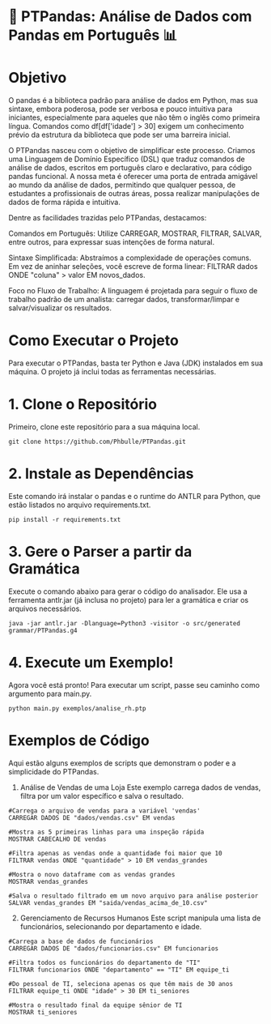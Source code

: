 # 🐼 PTPandas: Análise de Dados com Pandas em Português 📊

# Objetivo
O pandas é a biblioteca padrão para análise de dados em Python, mas sua sintaxe, embora poderosa, pode ser verbosa e pouco intuitiva para iniciantes, especialmente para aqueles que não têm o inglês como primeira língua. Comandos como df[df['idade'] > 30] exigem um conhecimento prévio da estrutura da biblioteca que pode ser uma barreira inicial.

O PTPandas nasceu com o objetivo de simplificar este processo. Criamos uma Linguagem de Domínio Específico (DSL) que traduz comandos de análise de dados, escritos em português claro e declarativo, para código pandas funcional. A nossa meta é oferecer uma porta de entrada amigável ao mundo da análise de dados, permitindo que qualquer pessoa, de estudantes a profissionais de outras áreas, possa realizar manipulações de dados de forma rápida e intuitiva.

Dentre as facilidades trazidas pelo PTPandas, destacamos:

Comandos em Português: Utilize CARREGAR, MOSTRAR, FILTRAR, SALVAR, entre outros, para expressar suas intenções de forma natural.

Sintaxe Simplificada: Abstraímos a complexidade de operações comuns. Em vez de aninhar seleções, você escreve de forma linear: FILTRAR dados ONDE "coluna" > valor EM novos_dados.

Foco no Fluxo de Trabalho: A linguagem é projetada para seguir o fluxo de trabalho padrão de um analista: carregar dados, transformar/limpar e salvar/visualizar os resultados.

# Como Executar o Projeto
Para executar o PTPandas, basta ter Python e Java (JDK) instalados em sua máquina. O projeto já inclui todas as ferramentas necessárias.

# 1. Clone o Repositório

Primeiro, clone este repositório para a sua máquina local.
```
git clone https://github.com/Phbulle/PTPandas.git
```

# 2. Instale as Dependências

Este comando irá instalar o pandas e o runtime do ANTLR para Python, que estão listados no arquivo requirements.txt.
```
pip install -r requirements.txt
```

# 3. Gere o Parser a partir da Gramática

Execute o comando abaixo para gerar o código do analisador. Ele usa a ferramenta antlr.jar (já inclusa no projeto) para ler a gramática e criar os arquivos necessários.
```
java -jar antlr.jar -Dlanguage=Python3 -visitor -o src/generated grammar/PTPandas.g4
```

# 4. Execute um Exemplo!

Agora você está pronto! Para executar um script, passe seu caminho como argumento para main.py.

```
python main.py exemplos/analise_rh.ptp
```

# Exemplos de Código
Aqui estão alguns exemplos de scripts que demonstram o poder e a simplicidade do PTPandas.

1. Análise de Vendas de uma Loja
Este exemplo carrega dados de vendas, filtra por um valor específico e salva o resultado.

```
#Carrega o arquivo de vendas para a variável 'vendas'
CARREGAR DADOS DE "dados/vendas.csv" EM vendas

#Mostra as 5 primeiras linhas para uma inspeção rápida
MOSTRAR CABECALHO DE vendas

#Filtra apenas as vendas onde a quantidade foi maior que 10
FILTRAR vendas ONDE "quantidade" > 10 EM vendas_grandes

#Mostra o novo dataframe com as vendas grandes
MOSTRAR vendas_grandes

#Salva o resultado filtrado em um novo arquivo para análise posterior
SALVAR vendas_grandes EM "saida/vendas_acima_de_10.csv"
```

2. Gerenciamento de Recursos Humanos
Este script manipula uma lista de funcionários, selecionando por departamento e idade.

```
#Carrega a base de dados de funcionários
CARREGAR DADOS DE "dados/funcionarios.csv" EM funcionarios

#Filtra todos os funcionários do departamento de "TI"
FILTRAR funcionarios ONDE "departamento" == "TI" EM equipe_ti

#Do pessoal de TI, seleciona apenas os que têm mais de 30 anos
FILTRAR equipe_ti ONDE "idade" > 30 EM ti_seniores

#Mostra o resultado final da equipe sênior de TI
MOSTRAR ti_seniores
```
